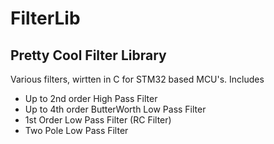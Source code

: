 # FilterLib
## Pretty Cool Filter Library

Various filters, wirtten in C for STM32 based MCU's. Includes

* Up to 2nd order High Pass Filter
* Up to 4th order ButterWorth Low Pass Filter
* 1st Order Low Pass Filter (RC Filter)
* Two Pole Low Pass Filter
